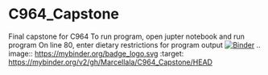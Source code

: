 # C964_Capstone
Final capstone for C964
To run program, open jupter notebook and run program
On line 80, enter dietary restrictions for program output
[![Binder](https://mybinder.org/badge_logo.svg)](https://mybinder.org/v2/gh/Marcellala/C964_Capstone/HEAD)
.. image:: https://mybinder.org/badge_logo.svg
 :target: https://mybinder.org/v2/gh/Marcellala/C964_Capstone/HEAD
